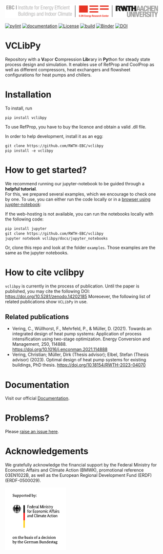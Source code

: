 ![E.ON EBC RWTH Aachen University](https://github.com/RWTH-EBC/ebcpy/blob/master/docs/EBC_Logo.png)

[![pylint](https://rwth-ebc.github.io/vclibpy/main/pylint/pylint.svg )](https://rwth-ebc.github.io/vclibpy/main/pylint/pylint.html)
[![documentation](https://rwth-ebc.github.io/vclibpy/main/docs/doc.svg)](https://rwth-ebc.github.io/vclibpy/main/docs/index.html)
[![License](https://img.shields.io/badge/License-BSD%203--Clause-blue.svg)](https://opensource.org/licenses/BSD-3-Clause)
[![build](https://rwth-ebc.github.io/vclibpy/main/build/build.svg)](https://rwth-ebc.github.io/vclibpy/main/build/build.svg)
[![Binder](https://mybinder.org/badge_logo.svg)](https://mybinder.org/v2/gh/RWTH-EBC/vclibpy/main?labpath=docs%2Fjupyter_notebooks)
[![DOI](https://zenodo.org/badge/725581067.svg)](https://doi.org/10.5281/zenodo.14202185)

# VCLibPy

Repository with a **V**apor **C**ompression **Lib**rary in **Py**thon for steady state process design and simulation.
It enables use of RefProp and CoolProp as well as different compressors, heat exchangers and flowsheet configurations for heat pumps and chillers.

# Installation

To install, run
```
pip install vclibpy
```
To use RefProp, you have to buy the licence and obtain a valid .dll file.

In order to help development, install it as an egg:

```
git clone https://github.com/RWTH-EBC/vclibpy
pip install -e vclibpy
```

# How to get started?

We recommend running our jupyter-notebook to be guided through a **helpful tutorial**.  
For this, we prepared several examples, which we encourage to check one by one.
To use, you can either run the code locally or in a [browser using juypter-notebook](https://mybinder.org/v2/gh/RWTH-EBC/vclibpy/main?labpath=docs%2Fjupyter_notebooks):

If the web-hosting is not available, you can run the notebooks locally with the following code:
```
pip install jupyter
git clone https://github.com/RWTH-EBC/vclibpy
jupyter notebook vclibpy/docs/jupyter_notebooks
```

Or, clone this repo and look at the folder `examples`.
Those examples are the same as the jupyter notebooks.

# How to cite vclibpy

`vclibpy` is currently in the process of publication. 
Until the paper is published, you may cite the following DOI: https://doi.org/10.5281/zenodo.14202185
Moreoever, the following list of related publications show `VCLibPy` in use.

## Related publications

- Vering, C., Wüllhorst, F., Mehrfeld, P., & Müller, D. (2021). Towards an integrated design of heat pump systems: Application of process intensification using two-stage optimization. Energy Conversion and Management, 250, 114888.  https://doi.org/10.1016/j.enconman.2021.114888
- Vering, Christian; Müller, Dirk (Thesis advisor); Elbel, Stefan (Thesis advisor) (2023). Optimal design of heat pump systems for existing buildings, PhD thesis. https://doi.org/10.18154/RWTH-2023-04070

# Documentation
Visit our official [Documentation](https://rwth-ebc.github.io/vclibpy/main/docs/index.html).

# Problems?
Please [raise an issue here](https://github.com/RWTH-EBC/vclibpy/issues/new).

# Acknowledgements

We gratefully acknowledge the financial support by the Federal Ministry for Economic Affairs and Climate Action (BMWK), promotional reference 03EN1022B, as well as the European Regional Development Fund (ERDF) (ERDF-0500029).

<img src="https://github.com/RWTH-EBC/BESMod/blob/main/BESMod/Resources/Images/BMWK_logo.png" alt="BMWK" width="200"/>

